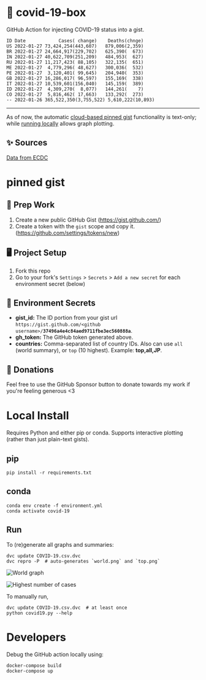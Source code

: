 # 🏥 covid-19-box

GitHub Action for injecting COVID-19 status into a gist.

```
ID Date            Cases( change)    Deaths(chnge)
US 2022-01-27 73,424,254(443,607)   879,006(2,359)
BR 2022-01-27 24,664,917(229,702)   625,390(  673)
IN 2022-01-27 40,622,709(251,209)   484,953(  627)
RU 2022-01-27 11,217,423( 88,105)   322,135(  651)
ME 2022-01-27  4,779,296( 48,627)   300,036(  532)
PE 2022-01-27  3,120,401( 99,645)   204,940(  353)
GB 2022-01-27 16,286,017( 96,597)   155,169(  338)
IT 2022-01-27 10,539,601(156,040)   145,159(  389)
ID 2022-01-27  4,309,270(  8,077)   144,261(    7)
CO 2022-01-27  5,816,462( 17,663)   133,292(  273)
-- 2022-01-26 365,522,350(3,755,522) 5,610,222(10,893)
```

---

As of now, the automatic [cloud-based pinned gist](#pinned-gist) functionality is text-only;
while [running locally](#local-install) allows graph plotting.

## ✨ Sources

[Data from ECDC](https://www.ecdc.europa.eu/en/publications-data/download-todays-data-geographic-distribution-covid-19-cases-worldwide)

# pinned gist

## 🎒 Prep Work
1. Create a new public GitHub Gist (https://gist.github.com/)
1. Create a token with the `gist` scope and copy it. (https://github.com/settings/tokens/new)

## 🖥 Project Setup
1. Fork this repo
1. Go to your fork's `Settings` > `Secrets` > `Add a new secret` for each environment secret (below)

## 🤫 Environment Secrets
- **gist_id:** The ID portion from your gist url `https://gist.github.com/<github username>/`**`37496a4e4c84aed9711fbe3ec560888a`**.
- **gh_token:** The GitHub token generated above.
- **countries:** Comma-separated list of country IDs. Also can use `all` (world summary), or `top` (10 highest). Example: **top,all,JP**.

## 💸 Donations

Feel free to use the GitHub Sponsor button to donate towards my work if you're feeling generous <3

# Local Install

Requires Python and either pip or conda. Supports interactive plotting (rather than just plain-text gists).

## pip

```
pip install -r requirements.txt
```

## conda

```
conda env create -f environment.yml
conda activate covid-19
```

## Run

To (re)generate all graphs and summaries:

```
dvc update COVID-19.csv.dvc
dvc repro -P  # auto-generates `world.png` and `top.png`
```

![World graph](world.png)

![Highest number of cases](top.png)

To manually run,

```
dvc update COVID-19.csv.dvc  # at least once
python covid19.py --help
```

# Developers

Debug the GitHub action locally using:

```
docker-compose build
docker-compose up
```
